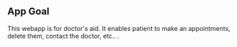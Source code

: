 ## App Goal

This webapp is for doctor's aid. It enables patient to make an appointments, delete them, contact the doctor, etc.. .

